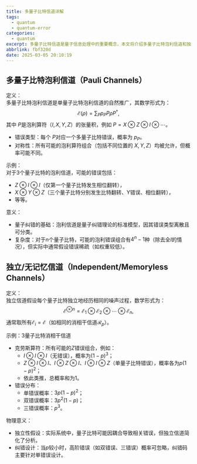 ```yaml
---
title: 多量子比特信道详解
tags:
  - quantum
  - quantum-error
categories:
  - quantum
excerpt: 多量子比特信道是量子信息处理中的重要概念，本文将介绍多量子比特泡利信道和独立/无记忆信道的定义、数学模型及其物理实现。
abbrlink: fbf320d
date: 2025-03-05 20:10:19
---
```


## 多量子比特泡利信道（Pauli Channels）
定义：  
多量子比特泡利信道是单量子比特泡利信道的自然推广，其数学形式为：  
$$
\mathcal{E}(\rho) = \sum_P p_P P \rho P^\dagger,
$$ 
其中 $P$是泡利算符（$I, X, Y, Z$）的张量积，例如 $P = X \otimes Z \otimes I \otimes \cdots$。  
- 错误类型：每个 $P$对应一个多量子比特错误，概率为 $p_P$。  
- 对称性：所有可能的泡利算符组合（包括不同位置的 $X, Y, Z$）均被允许，但概率可能不同。  

示例：  
对于3个量子比特的泡利信道，可能的错误包括：  
- $Z \otimes I \otimes I$（仅第一个量子比特发生相位翻转），  
- $X \otimes Y \otimes Z$（三个量子比特分别发生比特翻转、Y错误、相位翻转），  
- 等等。  

意义：  
- 量子纠错的基础：泡利信道是量子纠错理论的标准模型，因其错误类型离散且可分类。  
- 复杂度：对于$n$个量子比特，可能的泡利错误组合有$4^n - 1$种（除去全$I$的情况），但实际中通常假设错误稀疏（如权重较低）。  


## 独立/无记忆信道（Independent/Memoryless Channels）
定义：  
独立信道假设每个量子比特独立地经历相同的噪声过程，数学形式为：  
$$
\mathcal{E}^{\otimes n} = \mathcal{E}_1 \otimes \mathcal{E}_2 \otimes \cdots \otimes \mathcal{E}_n,
$$ 
通常取所有$\mathcal{E}_i = \mathcal{E}$（如相同的消相干信道$\mathcal{R}_p$）。  

示例：3量子比特消相干信道  
- 克劳斯算符：所有可能的$Z$错误组合，例如：  
  - $I \otimes I \otimes I$（无错误），概率为$(1-p)^3$；  
  - $Z \otimes I \otimes I$、$I \otimes Z \otimes I$、$I \otimes I \otimes Z$（单量子比特错误），概率各为$p(1-p)^2$；  
  - 依此类推，总概率和为1。  
- 错误分布：  
  - 单错误概率：$3p(1-p)^2$；  
  - 双错误概率：$3p^2(1-p)$；  
  - 三错误概率：$p^3$。  

物理意义：  
- 独立性假设：实际系统中，量子比特可能因耦合导致相关错误，但独立信道简化了分析。  
- 纠错设计：当$p$较小时，高阶错误（如双错误、三错误）概率可忽略，纠错码主要针对单错误设计。  

